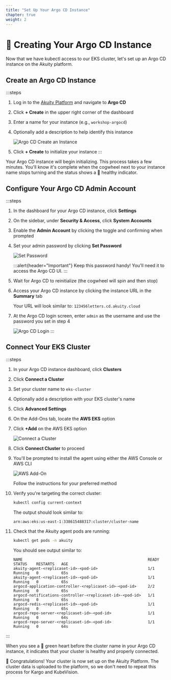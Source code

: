 ```yaml
---
title: "Set Up Your Argo CD Instance"
chapter: true
weight: 2
---
```


# 🚀 Creating Your Argo CD Instance

Now that we have kubectl access to our EKS cluster, let's set up an Argo CD instance on the Akuity platform.

## Create an Argo CD Instance

:::steps
1. Log in to the [Akuity Platform](https://akuity.cloud) and navigate to **Argo CD**

2. Click **+ Create** in the upper right corner of the dashboard

3. Enter a name for your instance (e.g., `workshop-argocd`)

4. Optionally add a description to help identify this instance

   ![Argo CD Create an Instance](/images/ArgoCDCreateanInstance2.png)

5. Click **+ Create** to initialize your instance
:::

Your Argo CD instance will begin initializing. This process takes a few minutes. You'll know it's complete when the cogwheel next to your instance name stops turning and the status shows a 💚 healthy indicator.

## Configure Your Argo CD Admin Account

:::steps
1. In the dashboard for your Argo CD instance, click **Settings**

2. On the sidebar, under **Security & Access**, click **System Accounts**

3. Enable the **Admin Account** by clicking the toggle and confirming when prompted

4. Set your admin password by clicking **Set Password**
   
   ![Set Password](/images/ArgoCDSetPassword.png)

   :::alert{header="Important"}
   Keep this password handy! You'll need it to access the Argo CD UI.
   :::

5. Wait for Argo CD to reinitialize (the cogwheel will spin and then stop)

6. Access your Argo CD instance by clicking the instance URL in the **Summary** tab
   
   Your URL will look similar to: `123456letters.cd.akuity.cloud`

7. At the Argo CD login screen, enter `admin` as the username and use the password you set in step 4

   ![Argo CD Login](/images/ArgoCDLogin.png)
:::

## Connect Your EKS Cluster

:::steps
1. In your Argo CD instance dashboard, click **Clusters**

2. Click **Connect a Cluster**

3. Set your cluster name to `eks-cluster`

4. Optionally add a description with your EKS cluster's name

5. Click **Advanced Settings**

6. On the Add-Ons tab, locate the **AWS EKS** option

7. Click **+Add** on the AWS EKS option
   
   ![Connect a Cluster](/images/ArgoCDConnectaCluster.png)

8. Click **Connect Cluster** to proceed

9. You'll be prompted to install the agent using either the AWS Console or AWS CLI
   
   ![AWS Add-On](/images/EKSAddOnPrompts.png)
   
   Follow the instructions for your preferred method

10. Verify you're targeting the correct cluster:

    ```bash
    kubectl config current-context
    ```

    The output should look similar to:
    ```
    arn:aws:eks:us-east-1:338615488317:cluster/cluster-name
    ```

11. Check that the Akuity agent pods are running:

    ```bash
    kubectl get pods -n akuity
    ```

    You should see output similar to:
    ```
    NAME                                                       READY   STATUS    RESTARTS   AGE
    akuity-agent-<replicaset-id>-<pod-id>                      1/1     Running   0          65s
    akuity-agent-<replicaset-id>-<pod-id>                      1/1     Running   0          65s
    argocd-application-controller-<replicaset-id>-<pod-id>     2/2     Running   0          65s
    argocd-notifications-controller-<replicaset-id>-<pod-id>   1/1     Running   0          65s
    argocd-redis-<replicaset-id>-<pod-id>                      1/1     Running   0          65s
    argocd-repo-server-<replicaset-id>-<pod-id>                1/1     Running   0          64s
    argocd-repo-server-<replicaset-id>-<pod-id>                1/1     Running   0          64s
    ```
:::

When you see a 💚 green heart before the cluster name in your Argo CD instance, it indicates that your cluster is healthy and properly connected.

🎉 Congratulations! Your cluster is now set up on the Akuity Platform. The cluster data is uploaded to the platform, so we don't need to repeat this process for Kargo and KubeVision.
